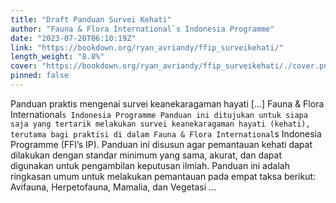 ```yaml
---
title: "Draft Panduan Survei Kehati"
author: "Fauna & Flora International`s Indonesia Programme"
date: "2023-07-20T06:10:19Z"
link: "https://bookdown.org/ryan_avriandy/ffip_surveikehati/"
length_weight: "8.8%"
cover: "https://bookdown.org/ryan_avriandy/ffip_surveikehati/./cover.png"
pinned: false
---
```


Panduan praktis mengenai survei keanekaragaman hayati [...] Fauna & Flora International`s Indonesia Programme Panduan ini ditujukan untuk siapa saja yang tertarik melakukan survei keanekaragaman hayati (kehati), terutama bagi praktisi di dalam Fauna & Flora International`s Indonesia Programme (FFI’s IP). Panduan ini disusun agar pemantauan kehati dapat dilakukan dengan standar minimum yang sama, akurat, dan dapat digunakan untuk pengambilan keputusan ilmiah. Panduan ini adalah ringkasan umum untuk melakukan pemantauan pada empat taksa berikut: Avifauna, Herpetofauna, Mamalia, dan Vegetasi ...
